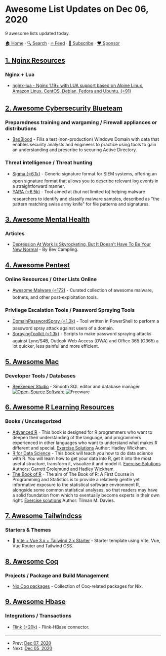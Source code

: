 # Awesome List Updates on Dec 06, 2020

9 awesome lists updated today.

[🏠 Home](/README.md) · [🔍 Search](https://www.trackawesomelist.com/search/) · [🔥 Feed](https://www.trackawesomelist.com/rss.xml) · [📮 Subscribe](https://trackawesomelist.us17.list-manage.com/subscribe?u=d2f0117aa829c83a63ec63c2f&id=36a103854c) · [❤️  Sponsor](https://github.com/sponsors/theowenyoung)



## [1. Nginx Resources](/content/fcambus/nginx-resources/README.md)

### Nginx + Lua

*   [nginx-lua - Nginx 1.19+ with LUA support based on Alpine Linux, Amazon Linux, CentOS, Debian, Fedora and Ubuntu. (⭐91)](https://github.com/fabiocicerchia/nginx-lua)

## [2. Awesome Cybersecurity Blueteam](/content/fabacab/awesome-cybersecurity-blueteam/README.md)

### Preparedness training and wargaming / Firewall appliances or distributions

*   [BadBlood](https://www.secframe.com/badblood/) - Fills a test (non-production) Windows Domain with data that enables security analysts and engineers to practice using tools to gain an understanding and prescribe to securing Active Directory.

### Threat intelligence / Threat hunting

*   [Sigma (⭐6.1k)](https://github.com/Neo23x0/sigma) - Generic signature format for SIEM systems, offering an open signature format that allows you to describe relevant log events in a straightforward manner.
*   [YARA (⭐6.5k)](https://github.com/VirusTotal/yara) - Tool aimed at (but not limited to) helping malware researchers to identify and classify malware samples, described as "the pattern matching swiss army knife" for file patterns and signatures.

## [3. Awesome Mental Health](/content/dreamingechoes/awesome-mental-health/README.md)

### Articles

*   [Depression At Work Is Skyrocketing, But It Doesn't Have To Be Your New Normal](https://www.fingerprintforsuccess.com/blog/depression-at-work) - By Bev Campling.

## [4. Awesome Pentest](/content/enaqx/awesome-pentest/README.md)

### Online Resources / Other Lists Online

*   [Awesome Malware (⭐172)](https://github.com/fabacab/awesome-malware) - Curated collection of awesome malware, botnets, and other post-exploitation tools.

### Privilege Escalation Tools / Password Spraying Tools

*   [DomainPasswordSpray (⭐1.3k)](https://github.com/dafthack/DomainPasswordSpray) - Tool written in PowerShell to perform a password spray attack against users of a domain.
*   [SprayingToolkit (⭐1.3k)](https://github.com/byt3bl33d3r/SprayingToolkit) - Scripts to make password spraying attacks against Lync/S4B, Outlook Web Access (OWA) and Office 365 (O365) a lot quicker, less painful and more efficient.

## [5. Awesome Mac](/content/jaywcjlove/awesome-mac/README.md)

### Developer Tools / Databases

*   [Beekeeper Studio](https://www.beekeeperstudio.io) - Smooth SQL editor and database manager [![Open-Source Software](https://jaywcjlove.github.io/sb/ico/min-oss.svg "Open Source Software")](https://github.com/beekeeper-studio/beekeeper-studio) ![Freeware](https://jaywcjlove.github.io/sb/ico/min-free.svg "Freeware")

## [6. Awesome R Learning Resources](/content/iamericfletcher/awesome-r-learning-resources/README.md)

### Books / Uncategorized

*   [Advanced R](https://adv-r.hadley.nz/introduction.html) - This book is designed for R programmers who want to deepen their understanding of the language, and programmers experienced in other languages who want to understand what makes R different and special. [Exercise Solutions](https://advanced-r-solutions.rbind.io/) Author: Hadley Wickham.
*   [R for Data Science](https://r4ds.had.co.nz/) - This book will teach you how to do data science with R. You will learn how to get your data into R, get it into the most useful structure, transform it, visualize it and model it. [Exercise Solutions](https://jrnold.github.io/r4ds-exercise-solutions/) Authors: Garrett Grolemund and Hadley Wickham.
*   [The Book of R](https://web.itu.edu.tr/~tokerem/The_Book_of_R.pdf) - The aim of The Book of R: A First Course in Programming and Statistics is to provide a relatively gentle yet informative exposure to the statistical software environment R, alongside some common statistical analyses, so that readers may have a solid foundation from which to eventually become experts in their own right. [Exercise solutions](https://nostarch.com/bookofr) Author: Tilman M. Davies.

## [7. Awesome Tailwindcss](/content/aniftyco/awesome-tailwindcss/README.md)

### Starters & Themes

*   🚀 [Vite + Vue 3.x + Tailwind 2.x Starter](https://github.com/web2033/vite-vue3-tailwind-starter) - Starter template using Vite, Vue, Vue Router and Tailwind CSS.

## [8. Awesome Coq](/content/coq-community/awesome-coq/README.md)

### Projects / Package and Build Management

*   [Nix Coq packages](https://search.nixos.org/packages?channel=unstable\&query=coqPackages) - Collection of Coq-related packages for Nix.

## [9. Awesome Hbase](/content/rayokota/awesome-hbase/README.md)

### Integrations / Transactions

*   [Flink (⭐20k)](https://github.com/apache/flink/tree/master/flink-connectors/flink-connector-hbase-2.2) - Flink-HBase connector.

---

- Prev: [Dec 07, 2020](/content/2020/12/07/README.md)
- Next: [Dec 05, 2020](/content/2020/12/05/README.md)
